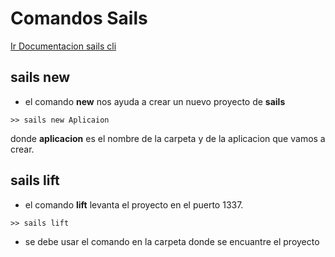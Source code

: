 # Comandos Sails

[Ir Documentacion sails cli](http://sailsjs.com/documentation/reference/command-line-interface)

## sails new
* el comando **new** nos ayuda a crear un nuevo proyecto de **sails**
 ```
 >> sails new Aplicaion
 ```
 donde **aplicacion** es el nombre de la carpeta y de la aplicacion que vamos a crear.
## sails lift
* el comando **lift** levanta el proyecto en el puerto 1337.
 ```
 >> sails lift
 ```
- se debe usar el comando en la carpeta donde se encuantre el proyecto 
